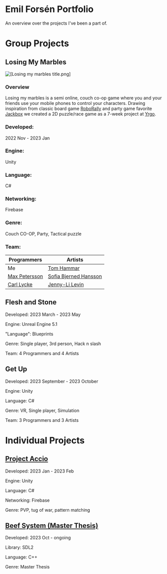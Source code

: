 # Emil Forsén Portfolio
 
An overview over the projects I've been a part of. 

# Group Projects

## Losing My Marbles
![[Losing my marbles title.png]](https://github.com/emilxf-0/Portfolio/blob/main/Images/Losing%20my%20marbles%20title.png)

### Overview

Losing my marbles is a semi online, couch co-op game where you and your friends use your mobile phones to control your characters. Drawing inspiration from classic board game [RoboRally](https://boardgamegeek.com/boardgame/18/roborally) and party game favorite [Jackbox](https://www.jackboxgames.com/) we created a 2D puzzle/race game as a 7-week project at [Yrgo](https://www.yrgo.se).

### Developed: 
2022 Nov - 2023 Jan

### Engine: 
Unity

### Language: 
C#

### Networking: 
Firebase

### Genre: 
Couch CO-OP, Party, Tactical puzzle 

### Team: 
**Programmers** | **Artists** 
-------|-------
Me | [Tom Hammar](https://www.artstation.com/tomhammar)
[Max Petersson](https://github.com/Max-Petersson) | [Sofia Bjerned Hansson](https://www.artstation.com/sofiabjernedhansson)
[Carl Lycke](https://github.com/llrac) | [Jenny-Li Levin](https://www.artstation.com/jenny-lilevin) 

## Flesh and Stone
Developed: 2023 March - 2023 May

Engine: Unreal Engine 5.1

"Language": Blueprints

Genre: Single player, 3rd person, Hack n slash

Team: 4 Programmers and 4 Artists

## Get Up
Developed: 2023 September - 2023 October

Engine: Unity

Language: C#

Genre: VR, Single player, Simulation

Team: 3 Programmers and 3 Artists


# Individual Projects

## [Project Accio](https://github.com/emilxf-0/Portfolio/tree/main/Project%20Accio)
Developed: 2023 Jan - 2023 Feb

Engine: Unity

Language: C#

Networking: Firebase

Genre: PVP, tug of war, pattern matching

## [Beef System (Master Thesis)](https://github.com/emilxf-0/beef-system](https://github.com/emilxf-0/Portfolio/tree/main/Beef%20System))
Developed: 2023 Oct - ongoing

Library: SDL2

Language: C++

Genre: Master Thesis


